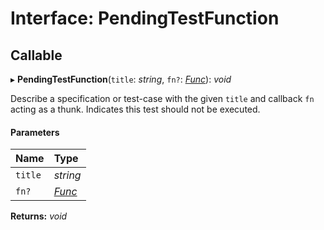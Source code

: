# Interface: PendingTestFunction

## Callable

▸ **PendingTestFunction**(`title`: *string*, `fn?`: [*Func*](func.md)): *void*

Describe a specification or test-case with the given `title` and callback `fn` acting as a thunk. Indicates this test should not be executed.

#### Parameters

| Name | Type |
| :------ | :------ |
| `title` | *string* |
| `fn?` | [*Func*](func.md) |

**Returns:** *void*
